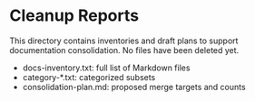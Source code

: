 # Cleanup Reports

This directory contains inventories and draft plans to support documentation consolidation. No files have been deleted yet.

- docs-inventory.txt: full list of Markdown files
- category-*.txt: categorized subsets
- consolidation-plan.md: proposed merge targets and counts
